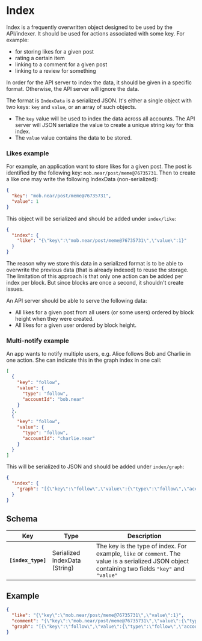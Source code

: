 # Index

Index is a frequently overwritten object designed to be used by the API/indexer.
It should be used for actions associated with some key. For example: 
- for storing likes for a given post
- rating a certain item
- linking to a comment for a given post
- linking to a review for something

In order for the API server to index the data, it should be given in a specific format. Otherwise, the API server will ignore the data.

The format is `IndexData` is a serialized JSON. It's either a single object with two keys: `key` and `value`, or an array of such objects.
- The `key` value will be used to index the data across all accounts. The API server will JSON serialize the value to create a unique string key for this index.
- The `value` value contains the data to be stored.
 
### Likes example

For example, an application want to store likes for a given post.
The post is identified by the following key: `mob.near/post/meme@76735731`. Then to create a like one may write the following IndexData (non-serialized):
```json
{
  "key": "mob.near/post/meme@76735731",
  "value": 1
}
```
This object will be serialized and should be added under `index/like`:
```json
{
  "index": {
    "like": "{\"key\":\"mob.near/post/meme@76735731\",\"value\":1}"
  }
}
```

The reason why we store this data in a serialized format is to be able to overwrite the previous data (that is already indexed) to reuse the storage.
The limitation of this approach is that only one action can be added per index per block. But since blocks are once a second, it shouldn't create issues.

An API server should be able to serve the following data:
- All likes for a given post from all users (or some users) ordered by block height when they were created.
- All likes for a given user ordered by block height.

### Multi-notify example

An app wants to notify multiple users, e.g. Alice follows Bob and Charlie in one action. She can indicate this in the graph index in one call:

```json
[
  {
    "key": "follow",
    "value": {
      "type": "follow",
      "accountId": "bob.near"
    }
  },
  {
    "key": "follow",
    "value": {
      "type": "follow",
      "accountId": "charlie.near"
    }
  }
]
```
This will be serialized to JSON and should be added under `index/graph`:
```json
{
  "index": {
    "graph": "[{\"key\":\"follow\",\"value\":{\"type\":\"follow\",\"accountId\":\"bob.near\"}},{\"key\":\"follow\",\"value\":{\"type\":\"follow\",\"accountId\":\"charlie.near\"}}]"
  }
}
```

## Schema

| Key | Type | Description                                                                                                                                  |
| --- | --- |----|
| **`[index_type]`** | Serialized IndexData (String) | The key is the type of index. For example, `like` or `comment`. The value is a serialized JSON object containing two fields `"key"` and `"value"` |

## Example

```json
{
  "like": "{\"key\":\"mob.near/post/meme@76735731\",\"value\":1}",
  "comment": "{\"key\":\"mob.near/post/meme@76735731\",\"value\":{\"type\":\"post/meme\"}}",
  "graph": "[{\"key\":\"follow\",\"value\":{\"type\":\"follow\",\"accountId\":\"bob.near\"}},{\"key\":\"follow\",\"value\":{\"type\":\"follow\",\"accountId\":\"charlie.near\"}}]"
}
```